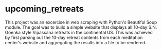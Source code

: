 # upcoming_retreats

This project was an excercise in web scraping with Python's Beautiful Soup module.
The goal was to build a simple website that displays all 10-day S.N. Goenka style Vipassana retreats in the continental US.
This was achieved by first parsing out the 10-day retreat contents from each meditation center's website and aggregating the results into a file to be rendered.
